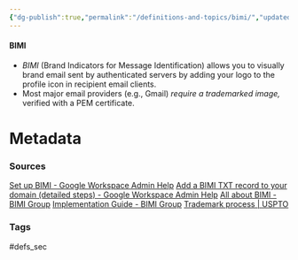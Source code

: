 ```yaml
---
{"dg-publish":true,"permalink":"/definitions-and-topics/bimi/","updated":"2025-06-04T16:02:58.649-07:00"}
---
```


#### BIMI
- *BIMI* (Brand Indicators for Message Identification) allows you to visually brand email sent by authenticated servers by adding your logo to the profile icon in recipient email clients.
- Most major email providers (e.g., Gmail) *require a trademarked image,* verified with a PEM certificate.



# Metadata

### Sources
[Set up BIMI - Google Workspace Admin Help](https://support.google.com/a/answer/10911320?hl=en)
[Add a BIMI TXT record to your domain (detailed steps) - Google Workspace Admin Help](https://support.google.com/a/answer/10911321)
[All about BIMI - BIMI Group](https://bimigroup.org/all-about-bimi/)
[Implementation Guide - BIMI Group](https://bimigroup.org/implementation-guide/)
[Trademark process \| USPTO](https://www.uspto.gov/trademarks/basics/trademark-process)
### Tags
#defs_sec 